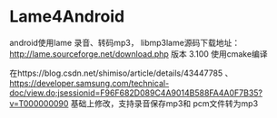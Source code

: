 # Lame4Android

android使用lame 录音、转码mp3，
libmp3lame源码下载地址：http://lame.sourceforge.net/download.php   版本 3.100
使用cmake编译

在https://blog.csdn.net/shimiso/article/details/43447785
 、https://developer.samsung.com/technical-doc/view.do;jsessionid=F96F682D089C4A9014B588FA4A0F7B35?v=T000000090
 基础上修改，支持录音保存mp3和 pcm文件转为mp3
